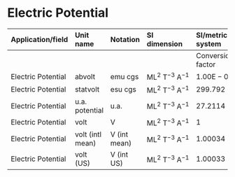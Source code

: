 # Electric Potential

| Application/field | Unit name | Notation | SI dimension | SI/metric system |  | English/US system |  |
| :--- | :--- | :--- | :--- | :--- | :--- | :--- | :--- |
|  |  |  |  | Conversion factor | Unit | Conversion factor | Unit |
| Electric Potential | abvolt | emu cgs | $\mathrm{ML}^{2} \mathrm{~T}^{-3} \mathrm{~A}^{-1}$ | $1.00 \mathrm{E}-08$ | V | $1.00 \mathrm{E}-08$ | V |
| Electric Potential | statvolt | esu cgs | $\mathrm{ML}^{2} \mathrm{~T}^{-3} \mathrm{~A}^{-1}$ | 299.792 | V | 299.792 | V |
| Electric Potential | u.a. potential | u.a. | $\mathrm{ML}^{2} \mathrm{~T}^{-3} \mathrm{~A}^{-1}$ | 27.2114 | V | 27.2114 | V |
| Electric Potential | volt | V | $\mathrm{ML}^{2} \mathrm{~T}^{-3} \mathrm{~A}^{-1}$ | 1 | V | 1 | V |
| Electric Potential | volt (intl mean) | V (int mean) | $\mathrm{ML}^{2} \mathrm{~T}^{-3} \mathrm{~A}^{-1}$ | 1.00034 | V | 1.00034 | V |
| Electric Potential | volt (US) | V (int US) | $\mathrm{ML}^{2} \mathrm{~T}^{-3} \mathrm{~A}^{-1}$ | 1.00033 | V | 1.00033 | V |
